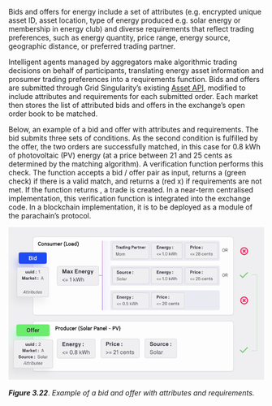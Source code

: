 Bids and offers for energy include a set of attributes (e.g. encrypted unique asset ID, asset location, type of energy produced e.g. solar energy or membership in energy club) and diverse requirements that reflect trading preferences, such as energy quantity, price range, energy source, geographic distance, or preferred trading partner.

Intelligent agents managed by aggregators make algorithmic trading decisions on behalf of participants, translating energy asset information and prosumer trading preferences into a requirements function. Bids and offers are submitted through Grid Singularity’s existing [Asset API](asset-api-template-script.md), modified to include attributes and requirements for each submitted order. Each market then stores the list of attributed bids and offers in the exchange’s open order book to be matched.

Below, an example of a bid and offer with attributes and requirements. The bid submits three sets of conditions. As the second condition is fulfilled by the offer, the two orders are successfully matched, in this case for 0.8 kWh of photovoltaic (PV) energy (at a price between 21 and 25 cents as determined by the matching algorithm). A verification function performs this check. The function accepts a bid / offer pair as input, returns a <True> (green check) if there is a valid match, and returns a <False> (red x) if requirements are not met. If the function returns <True>, a trade is created. In a near-term centralised implementation, this verification function is integrated into the exchange code. In a blockchain implementation, it is to be deployed as a module of the parachain’s protocol.

![alt_text](img/degrees-of-freedom.png)

***Figure 3.22***. *Example of a bid and offer with attributes and requirements.*
